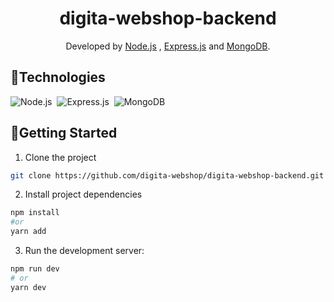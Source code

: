 <div id='top' align="center">

# digita-webshop-backend

Developed by [Node.js](https://nodejs.org/) , [Express.js](https://expressjs.com/) and [MongoDB](https://mongodb.com/).

</div>

## 🔧Technologies
![Node.js](https://img.shields.io/badge/-Node.js-05122A?style=for-the-badge&logo=node.js)&nbsp;
![Express.js](https://img.shields.io/badge/-Express.js-05122A?style=for-the-badge&logo=express)&nbsp;
![MongoDB](https://img.shields.io/badge/-MongoDB-05122A?style=for-the-badge&logo=mongoDB)&nbsp;


## 🚀Getting Started

1. Clone the project
  ```bash
  git clone https://github.com/digita-webshop/digita-webshop-backend.git
  ```
2. Install project dependencies
  ```bash
  npm install
  #or
  yarn add
  ```
 
3. Run the development server:

  ```bash
  npm run dev
  # or
  yarn dev
  ```
